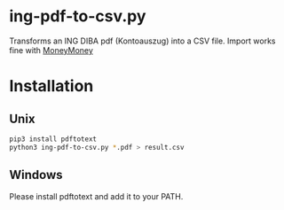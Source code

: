# ing-pdf-to-csv.py

Transforms an ING DIBA pdf (Kontoauszug) into a CSV file.
Import works fine with [MoneyMoney](https://moneymoney-app.com/)

# Installation
## Unix

```bash
pip3 install pdftotext
python3 ing-pdf-to-csv.py *.pdf > result.csv
```

## Windows
Please install pdftotext and add it to your PATH.
